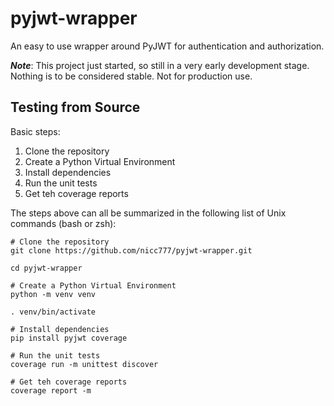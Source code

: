 # pyjwt-wrapper

An easy to use wrapper around PyJWT for authentication and authorization.

**_Note_**: This project just started, so still in a very early development stage. Nothing is to be considered stable. Not for production use.

## Testing from Source

Basic steps:

1. Clone the repository
2. Create a Python Virtual Environment
3. Install dependencies
4. Run the unit tests
5. Get teh coverage reports

The steps above can all be summarized in the following list of Unix commands (bash or zsh):

```shell
# Clone the repository
git clone https://github.com/nicc777/pyjwt-wrapper.git

cd pyjwt-wrapper

# Create a Python Virtual Environment
python -m venv venv

. venv/bin/activate

# Install dependencies
pip install pyjwt coverage

# Run the unit tests
coverage run -m unittest discover

# Get teh coverage reports
coverage report -m
```
